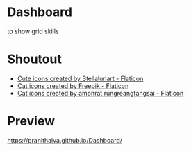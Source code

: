 # Dashboard
to show grid skills

# Shoutout
 - <a href="https://www.flaticon.com/free-icons/cute" title="cute icons">Cute icons created by Stellalunart - Flaticon</a>
 - <a href="https://www.flaticon.com/free-icons/cat" title="cat icons">Cat icons created by Freepik - Flaticon</a>
 - <a href="https://www.flaticon.com/free-icons/cat" title="cat icons">Cat icons created by amonrat rungreangfangsai - Flaticon</a>

# Preview
<a>https://pranithalva.github.io/Dashboard/</a>
 
